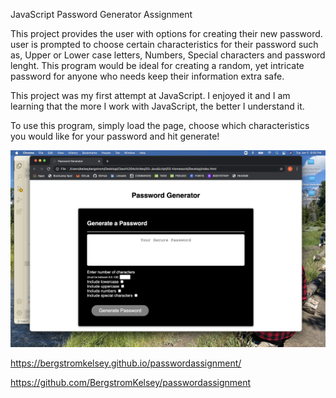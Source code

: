 JavaScript Password Generator Assignment 

This project provides the user with options for creating their new password. 
user is prompted to choose certain characteristics for their password such as,
Upper or Lower case letters, Numbers, Special characters and password lenght.
This program would be ideal for creating a random, yet intricate password for anyone
who needs keep their information extra safe. 

This project was my first attempt at JavaScript. I enjoyed it and I am learning
that the more I work with JavaScript, the better I understand it. 

To use this program, simply load the page, choose which characteristics you
would like for your password and hit generate!

![Password Image](photos/passwordgen.png)

https://bergstromkelsey.github.io/passwordassignment/

https://github.com/BergstromKelsey/passwordassignment